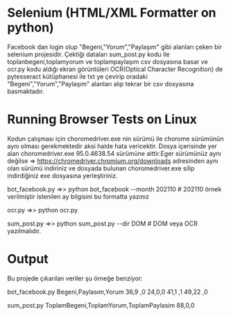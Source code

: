 # Selenium (HTML/XML Formatter on python)
Facebook dan login olup  "Begeni,"Yorum","Paylaşım" gibi alanları çeken bir selenium projesidir. Çektiği dataları 
sum_post.py kodu  ile toplanbegeni,toplamyorum ve toplampaylaşım csv dosyasına basar ve ocr.py kodu aldığı ekran görüntüleri OCR(Optical Character Recognition)  de pytesseract kütüphanesi ile txt ye çevirip oradaki "Begeni","Yorum","Paylaşım" alanları alıp tekrar bir csv dosyasına basmaktadır.


# Running Browser Tests on Linux

Kodun çalışması için choromedriver.exe nin sürümü ile chorome sürümünün aynı olması gerekmektedir aksi halde hata vericektir. Dosya içerisinde yer alan choromedriver.exe 95.0.4638.54 sürümüne aittir.Eger sürümünüz aynı değilse  => https://chromedriver.chromium.org/downloads  adresinden aynı olan sürümü indiriniz ve dosyada bulunan choromedriver.exe silip indirdiğiniz exe dosyasına yerleştiriniz.

bot_facebook.py  =>> python bot_facebook --month 202110  # 202110 örnek verilmiştir istenilen ay bilgisini bu formatta yazınız

ocr.py =>> python ocr.py

sum_post.py =>> python sum_post.py --dir DOM # DOM veya OCR yazılmalıdır.

# Output
Bu projede  çıkarılan veriler şu örneğe benziyor:

bot_facebook.py
Begeni,Paylasım,Yorum
36,9 ,0
24,0,0
41,1 ,1 
49,22 ,0

sum_post.py
ToplamBegeni,ToplamYorum,ToplamPaylasim
88,0,0
